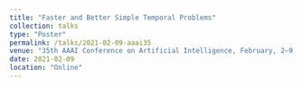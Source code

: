 ```yaml
---
title: "Faster and Better Simple Temporal Problems"
collection: talks
type: "Poster"
permalink: /talks/2021-02-09-aaai35
venue: "35th AAAI Conference on Artificial Intelligence, February, 2–9, 2021"
date: 2021-02-09
location: "Online"
---
```

